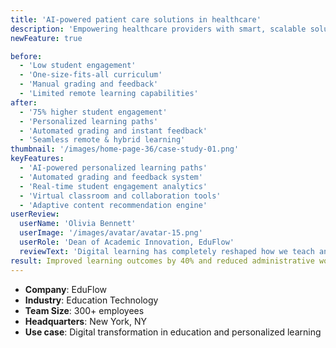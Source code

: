 ```yaml
---
title: 'AI-powered patient care solutions in healthcare'
description: 'Empowering healthcare providers with smart, scalable solutions.'
newFeature: true

before:
  - 'Low student engagement'
  - 'One-size-fits-all curriculum'
  - 'Manual grading and feedback'
  - 'Limited remote learning capabilities'
after:
  - '75% higher student engagement'
  - 'Personalized learning paths'
  - 'Automated grading and instant feedback'
  - 'Seamless remote & hybrid learning'
thumbnail: '/images/home-page-36/case-study-01.png'
keyFeatures:
  - 'AI-powered personalized learning paths'
  - 'Automated grading and feedback system'
  - 'Real-time student engagement analytics'
  - 'Virtual classroom and collaboration tools'
  - 'Adaptive content recommendation engine'
userReview:
  userName: 'Olivia Bennett'
  userImage: '/images/avatar/avatar-15.png'
  userRole: 'Dean of Academic Innovation, EduFlow'
  reviewText: 'Digital learning has completely reshaped how we teach and how students learn. Engagement is higher, feedback is faster, and remote learning is no longer a challenge.'
result: Improved learning outcomes by 40% and reduced administrative workload by 50%
---
```


- **Company**: EduFlow
- **Industry**: Education Technology
- **Team Size**: 300+ employees
- **Headquarters**: New York, NY
- **Use case**: Digital transformation in education and personalized learning
